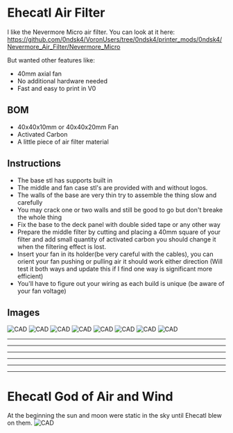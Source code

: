 Ehecatl Air Filter
==============================

I like the Nevermore Micro air filter. 
You can look at it here: 
https://github.com/0ndsk4/VoronUsers/tree/0ndsk4/printer_mods/0ndsk4/Nevermore_Air_Filter/Nevermore_Micro

But wanted other features like:
- 40mm axial fan
- No additional hardware needed
- Fast and easy to print in V0

BOM
-------------
- 40x40x10mm or 40x40x20mm Fan
- Activated Carbon
- A little piece of air filter material


Instructions
------------
- The base stl has supports built in
- The middle and fan case stl's are provided with and without logos.
- The walls of the base are very thin try to assemble the thing slow and carefully
- You may crack one or two walls and still be good to go but don't breake the whole thing
- Fix the base to the deck panel with double sided tape or any other way
- Prepare the middle filter by cutting and placing a 40mm square of your filter and add small quantity of activated carbon you should change it when the filtering effect is lost.
- Insert your fan in its holder(be very careful with the cables), you can orient your fan pushing or pulling air it should work either direction (Will test it both ways and update this if I find one way is significant more efficient)
- You'll have to figure out your wiring as each build is unique (be aware of your fan voltage)


Images
------

![CAD](Images/ehecatl1.jpeg)
![CAD](Images/ehecatl4.jpeg)
![CAD](Images/ehecatl7.jpeg)
![CAD](Images/ehecatl6.jpeg)
![CAD](Images/ehecatl5.jpeg)
![CAD](Images/ehecatl2.jpeg)
![CAD](Images/ehecatl3.jpeg)
![CAD](Images/ehecatl8.jpeg)

________________________________________________________
--------------------------------------------------------
________________________________________________________
--------------------------------------------------------

________________________________________________________
--------------------------------------------------------
Ehecatl God of Air and Wind
==================================
At the beginning the sun and moon were static in the sky until Ehecatl blew on them.
![CAD](Images/Ehecatl.jpg)
